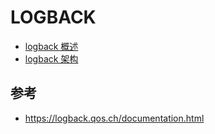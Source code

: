 # LOGBACK

- [logback 概述](logback_intro.md)
- [logback 架构](logback_architecture.md)

## 参考

- https://logback.qos.ch/documentation.html

